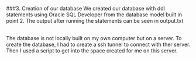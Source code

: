 ###3. Creation of our database
We created our database with ddl statements using Oracle SQL Developer from the database model built in point 2. The output after running the statements can be seen in output.txt

<br>
The database is not locally built on my own computer but on a server. To create the database, I had to create a ssh tunnel to connect with ther server. Then I used a script to get into the space created for me on this server.
